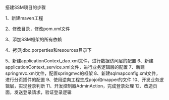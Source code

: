 搭建SSM项目的步骤

1、新建maven工程

2、修改目录，修改pom.xml文件

3、添加SSM框架的所有依赖

4、拷贝jdbc.porperties和resources目录下

5、新建applicationContext_dao.xml文件，进行数据访问层的配置
6、新建applicationContext_service.xml文件，进行业务逻辑层的配置
7、新建springmvc.xml文件，配置springmvc的框架
8、新建sqlmapconfig.xml文件，进行分页插件的配置
9、使用逆向工程生成pojo和mapper的文件
10、开发业务逻辑层，实现登录判断
11、开发控制器AdminAction，完成登录处理
12、改造页面，发送登录请求，验证登录逻辑